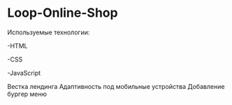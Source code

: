 # Loop-Online-Shop

Используемые технологии:

-HTML

-CSS

-JavaScript

Вестка лендинга
Адаптивность под мобильные устройства
Добавление бургер меню
